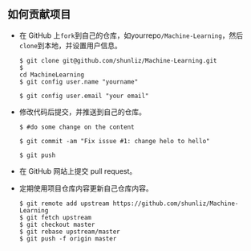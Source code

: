 ## 如何贡献项目

* 在 GitHub 上`fork`到自己的仓库，如yourrepo`/Machine-Learning`，然后`clone`到本地，并设置用户信息。

  ```
  $ git clone git@github.com/shunliz/Machine-Learning.git
  $ 
  cd MachineLearning
  $ git config user.name "yourname"

  $ git config user.email "your email"
  ```

* 修改代码后提交，并推送到自己的仓库。

  ```
  $ #do some change on the content

  $ git commit -am "Fix issue #1: change helo to hello"

  $ git push
  ```

* 在 GitHub 网站上提交 pull request。

* 定期使用项目仓库内容更新自己仓库内容。

  ```
  $ git remote add upstream https://github.com/shunliz/Machine-Learning
  $ git fetch upstream
  $ git checkout master
  $ git rebase upstream/master
  $ git push -f origin master
  ```



